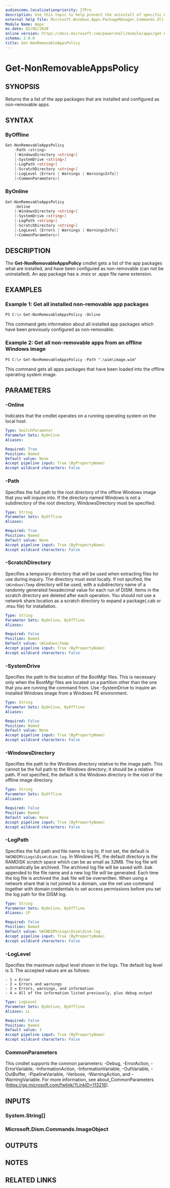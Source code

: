 ```yaml
---
audiencems.localizationpriority: ITPro
description: Use this topic to help prevent the uninstall of specific Windows apps with Windows PowerShell.
external help file: Microsoft.Windows.Appx.PackageManager.Commands.dll-help.xml
Module Name: Appx
ms.date: 02/05/2020
online version: https://docs.microsoft.com/powershell/module/appx/get-nonremovableappspolicy?view=windowsserver2016-ps&wt.mc_id=ps-gethelp
schema: 2.0.0
title: Get-NonRemovableAppsPolicy
---
```


# Get-NonRemovableAppsPolicy

## SYNOPSIS
Returns the  a list of the app packages that are installed and configured as non-removable apps.

## SYNTAX

### ByOffline

```powershell
Get-NonRemovableAppsPolicy 
    -Path <string> 
    [-WindowsDirectory <string>] 
    [-SystemDrive <string>] 
    [-LogPath <string>]
    [-ScratchDirectory <string>] 
    [-LogLevel {Errors | Warnings | WarningsInfo}]  
    [<CommonParameters>]
```

### ByOnline

```powershell
Get-NonRemovableAppsPolicy 
    -Online 
    [-WindowsDirectory <string>] 
    [-SystemDrive <string>] 
    [-LogPath <string>] 
    [-ScratchDirectory <string>] 
    [-LogLevel {Errors | Warnings | WarningsInfo}]  
    [<CommonParameters>]
```

## DESCRIPTION
The **Get-NonRemovableAppsPolicy** cmdlet gets a list of the app packages what are installed, and have been configured as non-removable (can not be uninstalled). An app package has a .msix or .appx file name extension.

## EXAMPLES

### Example 1: Get all installed non-removable app packages
```
PS C:\> Get-NonRemovableAppsPolicy -Online
```

This command gets information about all installed app packages which have been previously configured as non-removable.

### Example 2: Get all non-removable apps from an offline Windows image
```
PS C:\> Get-NonRemovableAppsPolicy -Path ".\wim\image.wim"
```

This command gets all apps packages that have been loaded into the offline operating system image.

## PARAMETERS

### -Online
Indicates that the cmdlet operates on a running operating system on the local host.

```yaml
Type: SwitchParameter
Parameter Sets: ByOnline
Aliases: 

Required: True
Position: Named
Default value: None
Accept pipeline input: True (ByPropertyName)
Accept wildcard characters: False
```

### -Path
Specifies the full path to the root directory of the offline Windows image that you will inquire into. If the directory named Windows is not a subdirectory of the root directory, WindowsDirectory must be specified.

```yaml
Type: String
Parameter Sets: ByOffline
Aliases: 

Required: True
Position: Named
Default value: None
Accept pipeline input: True (ByPropertyName)
Accept wildcard characters: False
```

### -ScratchDirectory
Specifies a temporary directory that will be used when extracting files for use during inquiry. The directory must exist locally. If not spcified, the `\Windows\Temp` directory will be used, with a subdirectory name of a randomly generated hexadecimal value for each run of DISM. Items in the scratch directory are deleted after each operation. You should not use a network share location as a scratch directory to expand a package(.cab or .msu file) for installation.

```yaml
Type: String
Parameter Sets: ByOnline, ByOffline
Aliases: 

Required: False
Position: Named
Default value: \Windows\Temp
Accept pipeline input: True (ByPropertyName)
Accept wildcard characters: False
```

### -SystemDrive
Specifies the path to the location of the BootMgr files. This is necessary only when the BootMgr files are located on a partition other than the one that you are running the command from. Use -SystemDrive to inquire an installed Windows image from a Windows PE environment.

```yaml
Type: String
Parameter Sets: ByOnline, ByOffline
Aliases: 

Required: False
Position: Named
Default value: None
Accept pipeline input: True (ByPropertyName)
Accept wildcard characters: False
```

### -WindowsDirectory
Specifies the path to the Windows directory relative to the image path. This cannot be the full path to the Windows directory; it should be a relative path. If not specified, the default is the Windows directory in the root of the offline image directory.

```yaml
Type: String
Parameter Sets: ByOffline
Aliases: 

Required: False
Position: Named
Default value: None
Accept pipeline input: True (ByPropertyName)
Accept wildcard characters: False
```

### -LogPath
Specifies the full path and file name to log to. If not set, the default is `%WINDIR%\Logs\Dism\dism.log`. In Windows PE, the default directory is the RAMDISK scratch space which can be as small as 32MB. The log file will automatically be archived. The archived log file will be saved with .bak appended to the file name and a new log file will be generated. Each time the log file is archived the .bak file will be overwritten. When using a network share that is not joined to a domain, use the net use command together with domain credentials to set access permissions before you set the log path for the DISM log.

```yaml
Type: String
Parameter Sets: ByOnline, ByOffline
Aliases: LP

Required: False
Position: Named
Default value: %WINDIR%\Logs\Dism\dism.log
Accept pipeline input: True (ByPropertyName)
Accept wildcard characters: False
```

### -LogLevel
Specifies the maximum output level shown in the logs. The default log level is 3. The accepted values are as follows:
    
    - 1 = Error
    - 2 = Errors and warnings
    - 3 = Errors, warnings, and information
    - 4 = All of the information listed previously, plus debug output

```yaml
Type: LogLevel
Parameter Sets: ByOnline, ByOffline
Aliases: LL

Required: False
Position: Named
Default value: 3
Accept pipeline input: True (ByPropertyName)
Accept wildcard characters: False
```

### CommonParameters
This cmdlet supports the common parameters: -Debug, -ErrorAction, -ErrorVariable, -InformationAction, -InformationVariable, -OutVariable, -OutBuffer, -PipelineVariable, -Verbose, -WarningAction, and -WarningVariable. For more information, see about_CommonParameters (https://go.microsoft.com/fwlink/?LinkID=113216).

## INPUTS

### System.String[]

### Microsoft.Dism.Commands.ImageObject

## OUTPUTS

## NOTES

## RELATED LINKS
